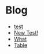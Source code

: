 # Blog

- [test](/blog/test.html)
- [New Test!](/blog/new.html)
- [What](/blog/what.html)
- [Table](/table.html)
